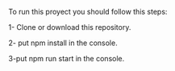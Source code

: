 To run this proyect you should follow this steps:

1- Clone or download this repository.

2- put npm install in the console.

3-put npm run start in the console.
